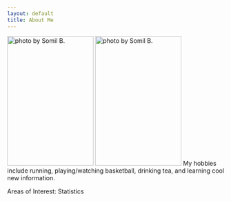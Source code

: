 ```yaml
---
layout: default
title: About Me
---
```


<img src="/assets/pictures/jump.png" style="width:200px;height:300px;" title="photo by Somil B.">
<img src="/assets/pictures/running.png" style="width:200px;height:300px;" title="photo by Somil B.">
My hobbies include running, playing/watching basketball, drinking tea, and learning cool new information. 



Areas of Interest: Statistics
